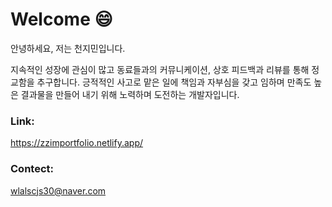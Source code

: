 # Welcome 😄

안녕하세요, 저는 천지민입니다.

지속적인 성장에 관심이 많고 동료들과의 커뮤니케이션, 상호 피드백과 리뷰를 통해 정교함을 추구합니다. 긍적적인 사고로 맡은 일에 책임과 자부심을 갖고 임하며 만족도 높은 결과물을 만들어 내기 위해 노력하며 도전하는 개발자입니다.

### Link:
https://zzimportfolio.netlify.app/

### Contect:
wlalscjs30@naver.com
